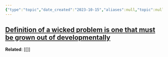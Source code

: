 ```yaml
---
{"type":"topic","date_created":"2023-10-15","aliases":null,"topic":null,"summary":null,"url":null,"layout":null,"banner":null,"dg-publish":true,"tags":["seedling"],"permalink":"/200-topics/wicked-problems/","dgPassFrontmatter":true,"created":"2023-10-20T13:16:55.000-05:00","updated":"2023-10-20T13:16:55.000-05:00"}
---
```



[Definition of a wicked problem is one that must be grown out of developmentally](https://www.youtube.com/watch?v=Mze9dcojnyY&t=227s)
---
**Related**: [[]]